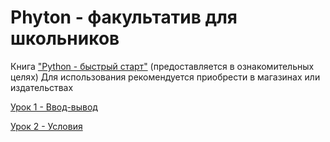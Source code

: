 # Phyton - факультатив для школьников

Книга ["Python - быстрый старт"](books/python_start.pdf) 
(предоставляется в ознакомительных целях)
Для использования рекомендуется приобрести в магазинах или издательствах



[Урок 1 - Ввод-вывод](present/lesson001.html)

[Урок 2 - Условия](present/lesson002.html)

